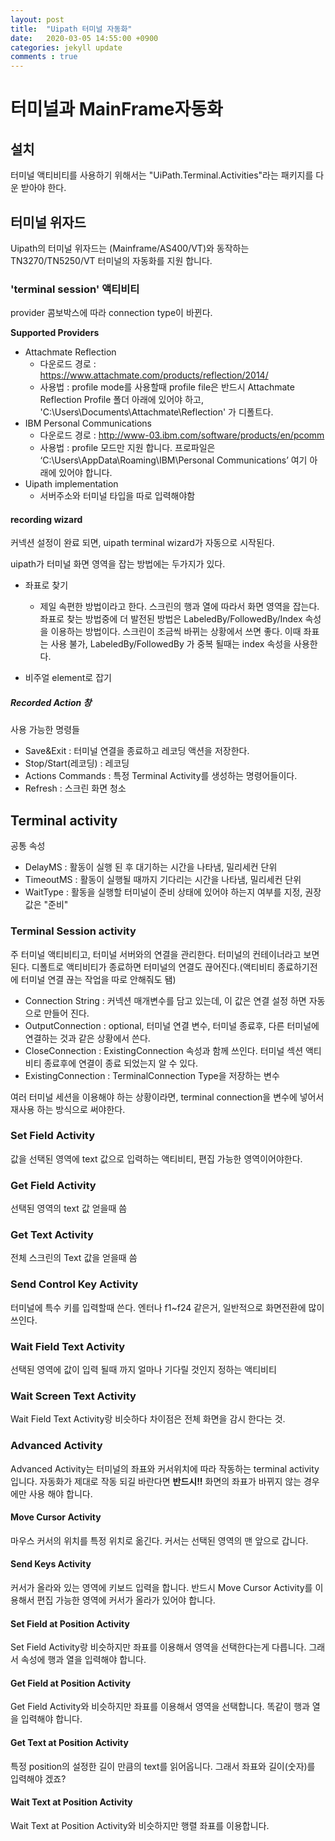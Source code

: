 ```yaml
---
layout: post
title:  "Uipath 터미널 자동화"
date:   2020-03-05 14:55:00 +0900
categories: jekyll update
comments : true
---
```


# 터미널과 MainFrame자동화

## 설치

터미널 액티비티를 사용하기 위해서는 "UiPath.Terminal.Activities"라는 패키지를 다운 받아야 한다.

## 터미널 위자드

Uipath의 터미널 위자드는 (Mainframe/AS400/VT)와 동작하는 TN3270/TN5250/VT 터미널의 자동화를 지원 합니다.

### 'terminal session' 액티비티

provider 콤보박스에 따라 connection type이 바뀐다.

**Supported Providers**

- Attachmate Reflection
  - 다운로드 경로 : https://www.attachmate.com/products/reflection/2014/
  - 사용법 : profile mode를 사용할때 profile file은 반드시 Attachmate Reflection Profile 폴더 아래에 있어야 하고, 'C:\Users\\Documents\Attachmate\Reflection' 가 디폴트다.
- IBM Personal Communications
  - 다운로드 경로 : http://www-03.ibm.com/software/products/en/pcomm
  - 사용법 : profile 모드만 지원 합니다. 프로파일은 ‘C:\Users\\AppData\Roaming\IBM\Personal Communications’ 여기 아래에 있어야 합니다.
- Uipath implementation
  - 서버주소와 터미널 타입을 따로 입력해야함

#### recording wizard
커넥션 설정이 완료 되면, uipath terminal wizard가 자동으로 시작된다.

uipath가 터미널 화면 영역을 잡는 방법에는 두가지가 있다.

- 좌표로 찾기
  - 제일 속편한 방법이라고 한다. 스크린의 행과 열에 따라서 화면 영역을 잡는다. 좌표로 찾는 방법중에 더 발전된 방법은 LabeledBy/FollowedBy/Index 속성을 이용하는 방법이다. 스크린이 조금씩 바뀌는 상황에서 쓰면 좋다. 이때 좌표는 사용 불가, LabeledBy/FollowedBy 가 중복 될때는 index 속성을 사용한다.

- 비주얼  element로 잡기

##### Recorded Action 창

사용 가능한 명령들

- Save&Exit : 터미널 연결을 종료하고 레코딩 액션을 저장한다.
- Stop/Start(레코딩) : 레코딩
- Actions Commands : 특정 Terminal Activity를 생성하는 명령어들이다.
- Refresh : 스크린 화면 청소

## Terminal activity

공통 속성
- DelayMS : 활동이 실행 된 후 대기하는 시간을 나타냄, 밀리세컨 단위
- TimeoutMS : 활동이 실행될 때까지 기다리는 시간을 나타냄, 밀리세컨 단위
- WaitType : 활동을 실행할 터미널이 준비 상태에 있어야 하는지 여부를 지정, 권장값은 "준비"

### Terminal Session activity

주 터미널 액티비티고, 터미널 서버와의 연결을 관리한다. 터미널의 컨테이너라고 보면 된다. 디폴트로 액티비티가 종료하면 터미널의 연결도 끊어진다.(액티비티 종료하기전에 터미널 연결 끊는 작업을 따로 안해줘도 됌)

- Connection String : 커넥션 매개변수를 담고 있는데, 이 값은 연결 설정 하면 자동으로 만들어 진다.
- OutputConnection : optional, 터미널 연결 변수, 터미널 종료후, 다른 터미널에 연결하는 것과 같은 상황에서 쓴다.
- CloseConnection : ExistingConnection 속성과 함께 쓰인다. 터미널 섹션 액티비티 종료후에 연결이 종료 되었는지 알 수 있다.
- ExistingConnection : TerminalConnection Type을 저장하는 변수

여러 터미널 세션을 이용해야 하는 상황이라면, terminal connection을 변수에 넣어서 재사용 하는 방식으로 써야한다.

### Set Field Activity

값을 선택된 영역에 text 값으로 입력하는 액티비티, 편집 가능한 영역이어야한다.

### Get Field Activity

선택된 영역의 text 값 얻을때 씀

### Get Text Activity

전체 스크린의 Text 값을 얻을때 씀

### Send Control Key Activity

터미널에 특수 키를 입력할때 쓴다. 엔터나 f1~f24 같은거, 일반적으로 화면전환에 많이 쓰인다.

### Wait Field Text Activity

선택된 영역에 값이 입력 될때 까지 얼마나 기다릴 것인지 정하는 액티비티

### Wait Screen Text Activity

Wait Field Text Activity랑 비슷하다 차이점은 전체 화면을 감시 한다는 것.

### Advanced Activity

Advanced Activity는 터미널의 좌표와 커서위치에 따라 작동하는 terminal activity입니다. 자동화가 제대로 작동 되길 바란다면 **반드시!!** 화면의 좌표가 바뀌지 않는 경우에만 사용 해야 합니다.

#### Move Cursor Activity

마우스 커서의 위치를 특정 위치로 옮긴다. 커서는 선택된 영역의 맨 앞으로 갑니다.

#### Send Keys Activity

커서가 올라와 있는 영역에 키보드 입력을 합니다. 반드시 Move Cursor Activity를 이용해서 편집 가능한 영역에 커서가 올라가 있어야 합니다.

#### Set Field at Position Activity

Set Field Activity랑 비슷하지만 좌표를 이용해서 영역을 선택한다는게 다릅니다. 그래서 속성에 행과 열을 입력해야 합니다.

#### Get Field at Position Activity

Get Field Activity와 비슷하지만 좌표를 이용해서 영역을 선택합니다. 똑같이 행과 열을 입력해야 합니다.

#### Get Text at Position Activity

특정 position의 설정한 길이 만큼의 text를 읽어옵니다. 그래서 좌표와 길이(숫자)를 입력해야 겠죠?

#### Wait Text at Position Activity

Wait Text at Position Activity와 비슷하지만 행렬 좌표를 이용합니다.
